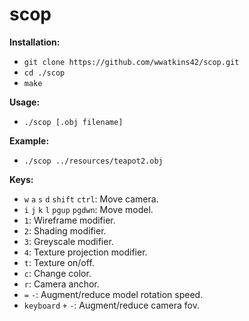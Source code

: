 # scop

__Installation:__

* `git clone https://github.com/wwatkins42/scop.git`
* `cd ./scop`
* `make`

__Usage:__
* `./scop [.obj filename]`

__Example:__
* `./scop ../resources/teapot2.obj`

__Keys:__

* `w` `a` `s` `d` `shift` `ctrl`: Move camera.
* `i` `j` `k` `l` `pgup` `pgdwn`: Move model.
* `1`: Wireframe modifier.
* `2`: Shading modifier.
* `3`: Greyscale modifier.
* `4`: Texture projection modifier.
* `t`: Texture on/off.
* `c`: Change color.
* `r`: Camera anchor.
* `=` `-`: Augment/reduce model rotation speed.
* `keyboard` `+` `-`: Augment/reduce camera fov.
